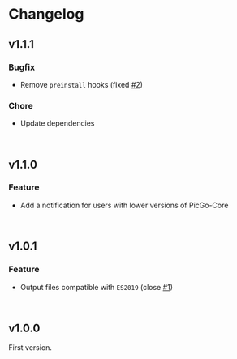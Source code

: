 # Changelog

## v1.1.1

### Bugfix

- Remove `preinstall` hooks (fixed [#2](https://github.com/ttionya/picgo-plugin-lychee/issues/2))

### Chore

- Update dependencies

<br>

## v1.1.0

### Feature

- Add a notification for users with lower versions of PicGo-Core

<br>

## v1.0.1

### Feature

- Output files compatible with `ES2019` (close [#1](https://github.com/ttionya/picgo-plugin-lychee/issues/1))

<br>

## v1.0.0

First version.
